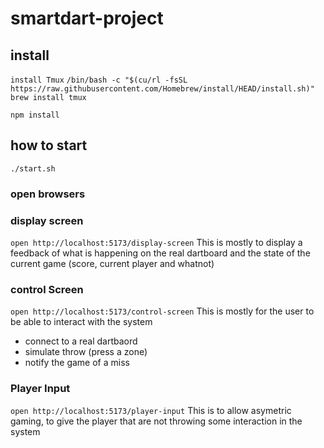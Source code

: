 

# smartdart-project

## install
`install Tmux`
`/bin/bash -c "$(cu/rl -fsSL https://raw.githubusercontent.com/Homebrew/install/HEAD/install.sh)"`
`brew install tmux`

`npm install`

## how to start

`./start.sh`

### open browsers

### display screen
`open http://localhost:5173/display-screen`
This is mostly to display a feedback of what is happening on the real dartboard and the state of the current game (score, current player and whatnot)

### control Screen
`open http://localhost:5173/control-screen`
This is mostly for the user to be able to interact with the system
- connect to a real dartbaord
- simulate throw (press a zone)
- notify the game of a miss

### Player Input
`open http://localhost:5173/player-input`
This is to allow asymetric gaming, to give the player that are not throwing some interaction in the system